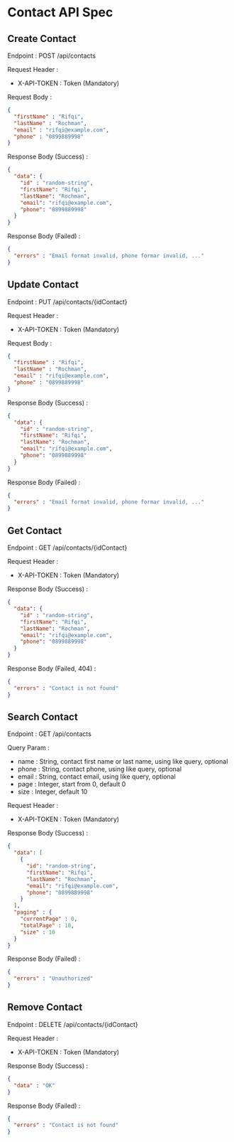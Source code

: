# Contact API Spec

## Create Contact

Endpoint : POST /api/contacts

Request Header :

- X-API-TOKEN : Token (Mandatory)

Request Body :

```json
{
  "firstName" : "Rifqi",
  "lastName" : "Rochman",
  "email" : "rifqi@example.com",
  "phone" : "0899889998"
}
```

Response Body (Success) : 

```json
{
  "data": {
    "id" : "random-string",
    "firstName": "Rifqi",
    "lastName": "Rochman",
    "email": "rifqi@example.com",
    "phone": "0899889998"
  }
}
```

Response Body (Failed) :

```json
{
  "errors" : "Email format invalid, phone formar invalid, ..."
}
```

## Update Contact

Endpoint : PUT /api/contacts/{idContact}

Request Header :

- X-API-TOKEN : Token (Mandatory)

Request Body :

```json
{
  "firstName" : "Rifqi",
  "lastName" : "Rochman",
  "email" : "rifqi@example.com",
  "phone" : "0899889998"
}
```

Response Body (Success) :

```json
{
  "data": {
    "id" : "random-string",
    "firstName": "Rifqi",
    "lastName": "Rochman",
    "email": "rifqi@example.com",
    "phone": "0899889998"
  }
}
```

Response Body (Failed) :

```json
{
  "errors" : "Email format invalid, phone formar invalid, ..."
}
```

## Get Contact

Endpoint : GET /api/contacts/{idContact}

Request Header :

- X-API-TOKEN : Token (Mandatory)

Response Body (Success) :

```json
{
  "data": {
    "id" : "random-string",
    "firstName": "Rifqi",
    "lastName": "Rochman",
    "email": "rifqi@example.com",
    "phone": "0899889998"
  }
}
```

Response Body (Failed, 404) :

```json
{
  "errors" : "Contact is not found"
}
```

## Search Contact

Endpoint : GET /api/contacts

Query Param :

- name : String, contact first name or last name, using like query, optional
- phone : String, contact phone, using like query, optional
- email : String, contact email, using like query, optional
- page : Integer, start from 0, default 0
- size : Integer, default 10

Request Header :

- X-API-TOKEN : Token (Mandatory)

Response Body (Success) :

```json
{
  "data": [
    {
      "id": "random-string",
      "firstName": "Rifqi",
      "lastName": "Rochman",
      "email": "rifqi@example.com",
      "phone": "0899889998"
    }
  ],
  "paging" : {
    "currentPage" : 0,
    "totalPage" : 10,
    "size" : 10
  }
}
```

Response Body (Failed) :

```json
{
  "errors" : "Unauthorized"
}
```

## Remove Contact

Endpoint : DELETE /api/contacts/{idContact}

Request Header :

- X-API-TOKEN : Token (Mandatory)

Response Body (Success) :

```json
{
  "data" : "OK"
}
```

Response Body (Failed) :

```json
{
  "errors" : "Contact is not found"
}
```

